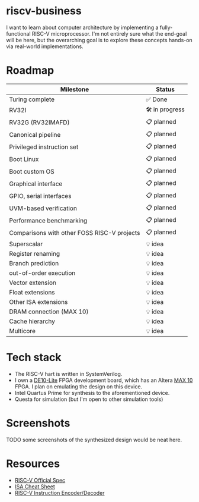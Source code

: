 # riscv-business
I want to learn about computer architecture by implementing a fully-functional RISC-V microprocessor. I'm not entirely sure what the end-goal will be here, but the overarching goal is to explore these concepts hands-on via real-world implementations.

# Roadmap
| Milestone | Status |
| - | - | 
| Turing complete | ✅ Done |
| RV32I | 🛠️ in progress | 
| RV32G (RV32IMAFD) | 📋 planned | 
| Canonical pipeline | 📋 planned | 
| Privileged instruction set | 📋 planned |
| Boot Linux | 📋 planned |
| Boot custom OS | 📋 planned |
| Graphical interface | 📋 planned |
| GPIO, serial interfaces | 📋 planned |
| UVM-based verification | 📋 planned |
| Performance benchmarking | 📋 planned |
| Comparisons with other FOSS RISC-V projects | 📋 planned |
| Superscalar | 💡 idea | 
| Register renaming | 💡 idea |
| Branch prediction | 💡 idea | 
| out-of-order execution | 💡 idea |
| Vector extension | 💡 idea |
| Float extensions | 💡 idea |
| Other ISA extensions | 💡 idea |
| DRAM connection (MAX 10) | 💡 idea |
| Cache hierarchy | 💡 idea |
| Multicore | 💡 idea |

# Tech stack
- The RISC-V hart is written in SystemVerilog.
- I own a [DE10-Lite](https://www.terasic.com.tw/cgi-bin/page/archive.pl?Language=English&No=1021) FPGA development board, which has an Altera [MAX 10](https://www.intel.com/content/www/us/en/products/details/fpga/max/10.html) FPGA. I plan on emulating the design on this device.
- Intel Quartus Prime for synthesis to the aforementioned device.
- Questa for simulation (but I'm open to other simulation tools)

# Screenshots
TODO some screenshots of the synthesized design would be neat here.

# Resources
- [RISC-V Official Spec](https://riscv.org/technical/specifications/)
- [ISA Cheat Sheet](https://www.cs.sfu.ca/~ashriram/Courses/CS295/assets/notebooks/RISCV/RISCV_CARD.pdf)
- [RISC-V Instruction Encoder/Decoder](https://luplab.gitlab.io/rvcodecjs/)
